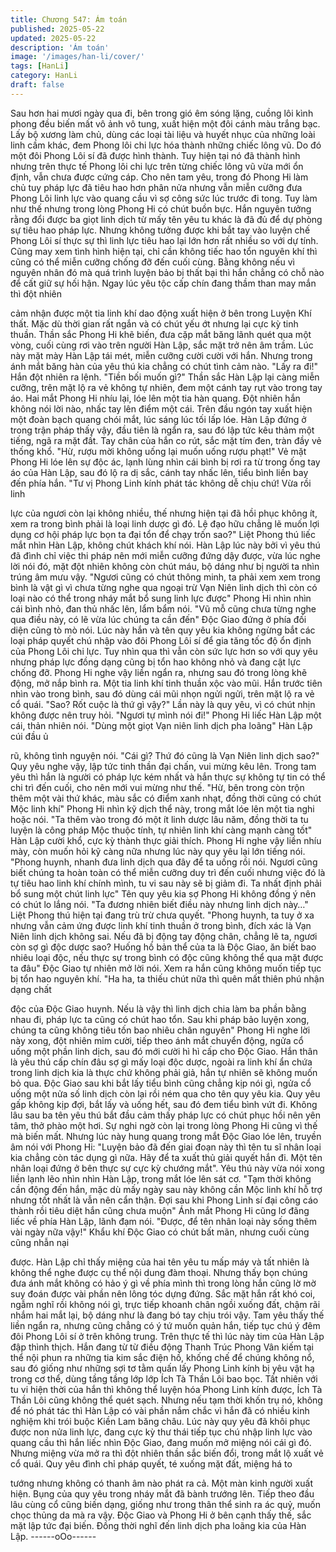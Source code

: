 ```yaml
---
title: Chương 547: Ám toán
published: 2025-05-22
updated: 2025-05-22
description: 'Ám toán'
image: '/images/han-li/cover/'
tags: [HanLi]
category: HanLi
draft: false
---
```


Sau hơn hai mươi ngày qua đi, bên trong gió êm sóng lặng,
cuồng lôi kình phong đều biến mất vô ảnh vô tung, xuất hiện một
đôi cánh màu trắng bạc.
Lấy bộ xương làm chủ, dùng các loại tài liệu và huyết nhục của
những loài linh cầm khác, đem Phong lôi chi lực hóa thành những
chiếc lông vũ.
Do đó một đôi Phong Lôi sí đã được hình thành.
Tuy hiện tại nó đã thành hình nhưng trên thực tế Phong lôi chi lực
trên từng chiếc lông vũ vừa mới ổn định, vẫn chưa được cứng
cáp.
Cho nên tam yêu, trong đó Phong Hi làm chủ tuy pháp lực đã tiêu
hao hơn phân nửa nhưng vẫn miễn cưỡng đưa Phong Lôi linh lực
vào quang cầu vì sợ công sức lúc trước đi tong.
Tuy làm như thế nhưng trong lòng Phong Hi có chút buồn bực.
Hắn nguyên tưởng rằng đổi được ba giọt linh dịch từ mấy tên yêu
tu khác là đã đủ để dự phòng sự tiêu hao pháp lực.
Nhưng không tưởng được khi bắt tay vào luyện chế Phong Lôi sí
thực sự thì linh lực tiêu hao lại lớn hơn rất nhiều so với dự tính.
Cũng may xem tình hình hiện tại, chỉ cần không tiếc hao tổn
nguyên khí thì cũng có thể miễn cưỡng chống đỡ đến cuối cùng.
Bằng không nếu vì nguyên nhân đó mà quá trình luyện bảo bị thất
bại thì hắn chẳng có chỗ nào để cất giữ sự hối hận.
Ngay lúc yêu tộc cấp chín đang thầm than may mắn thì đột nhiên

cảm nhận được một tia linh khí dao động xuất hiện ở bên trong
Luyện Khí thất.
Mặc dù thời gian rất ngắn và có chút yếu ớt nhưng lại cực kỳ tinh
thuần.
Thần sắc Phong Hi khẽ biến, đưa cặp mắt băng lãnh quét qua
một vòng, cuối cùng rơi vào trên người Hàn Lập, sắc mặt trở nên
âm trầm.
Lúc này mặt mày Hàn Lập tái mét, miễn cưỡng cười cười với
hắn.
Nhưng trong ánh mắt băng hàn của yêu thú kia chẳng có chút
tình cảm nào.
"Lấy ra đi!" Hắn đột nhiên ra lệnh.
"Tiền bối muốn gì?"
Thần sắc Hàn Lập lại càng miễn cưỡng, trên mặt lộ ra vẻ không
tự nhiên, đem một cánh tay rụt vào trong tay áo.
Hai mắt Phong Hi nhíu lại, lóe lên một tia hàn quang.
Đột nhiên hắn không nói lời nào, nhấc tay lên điểm một cái. Trên
đầu ngón tay xuất hiện một đoàn bạch quang chói mắt, lúc sáng
lúc tối lấp lóe.
Hàn Lập đứng ở trong trận pháp thấy vậy, đầu tiên là ngẩn ra, sau
đó lập tức kêu thảm một tiếng, ngã ra mặt đất.
Tay chân của hắn co rút, sắc mặt tím đen, tràn đầy vẻ thống khổ.
"Hừ, rượu mời không uống lại muốn uống rượu phạt!" Vẻ mặt
Phong Hi lóe lên sự độc ác, lạnh lùng nhìn cái bình bị rơi ra từ
trong ống tay áo của Hàn Lập, sau đó lộ ra dị sắc, cánh tay nhấc
lên, tiểu bình liền bay đến phía hắn.
"Tư vị Phong Linh kính phát tác không dễ chịu chứ! Vừa rồi linh

lực của ngươi còn lại không nhiều, thế nhưng hiện tại đã hồi phục
không ít, xem ra trong bình phải là loại linh dược gì đó. Lệ đạo
hữu chẳng lẽ muốn lợi dụng cơ hội pháp lực bọn ta đại tổn để
chạy trốn sao?" Liệt Phong thú liếc mắt nhìn Hàn Lập, không chút
khách khí nói.
Hàn Lập lúc này bởi vì yêu thú đã đình chỉ việc thi pháp nên mới
miễn cưỡng đứng dậy được, vừa lúc nghe lời nói đó, mặt đột
nhiên không còn chút máu, bộ dáng như bị người ta nhìn trúng
âm mưu vậy.
"Ngươi cũng có chút thông minh, ta phải xem xem trong bình là
vật gì vì chưa từng nghe qua ngoại trừ Vạn Niên linh dịch thì còn
có loại nào có thể trong nháy mắt bổ sung linh lực được" Phong
Hi nhìn nhìn cái bình nhỏ, đan thủ nhấc lên, lẩm bẩm nói.
"Vũ mỗ cũng chưa từng nghe qua điều này, có lẽ vừa lúc chúng ta
cần đến" Độc Giao đứng ở phía đối diện cũng tò mò nói.
Lúc này hắn và tên quy yêu kia không ngừng bắt các loại pháp
quyết chú nhập vào đôi Phong Lôi sí để gia tăng tốc độ ổn định
của Phong Lôi chi lực. Tuy nhìn qua thì vẫn còn sức lực hơn so
với quy yêu nhưng pháp lực đồng dạng cũng bị tổn hao không
nhỏ và đang cật lực chống đỡ.
Phong Hi nghe vậy liền ngẩn ra, nhưng sau đó trong lòng khẽ
động, mở nắp bình ra.
Một tia linh khí tinh thuần xộc vào mũi.
Hắn trước tiên nhìn vào trong bình, sau đó dùng cái mũi nhọn
ngửi ngửi, trên mặt lộ ra vẻ cổ quái.
"Sao? Rốt cuộc là thứ gì vậy?" Lần này là quy yêu, vì có chút nhịn
không được nên truy hỏi.
"Ngươi tự mình nói đi!" Phong Hi liếc Hàn Lập một cái, thản nhiên
nói.
"Dùng một giọt Vạn niên linh dịch pha loãng" Hàn Lập cúi đầu ủ

rũ, không tình nguyện nói.
"Cái gì? Thứ đó cũng là Vạn Niên linh dịch sao?" Quy yêu nghe
vậy, lập tức tinh thần đại chấn, vui mừng kêu lên.
Trong tam yêu thì hắn là người có pháp lực kém nhất và hắn thực
sự không tự tin có thể chi trì đến cuối, cho nên mới vui mừng như
thế.
"Hừ, bên trong còn trộn thêm một vài thứ khác, màu sắc có điểm
xanh nhạt, đồng thời cũng có chút Mộc linh khí" Phong Hi nhìn kỹ
dịch thể này, trong mắt lóe lên một tia nghi hoặc nói.
"Ta thêm vào trong đó một ít linh dược lâu năm, đồng thời ta tu
luyện là công pháp Mộc thuộc tính, tự nhiên linh khí càng mạnh
càng tốt" Hàn Lập cười khổ, cực kỳ thành thực giải thích.
Phong Hi nghe vậy liền nhíu mày, còn muốn hỏi kỹ càng nữa
nhưng lúc này quy yêu lại lớn tiếng nói.
"Phong huynh, nhanh đưa linh dịch qua đây để ta uống rồi nói.
Ngươi cũng biết chúng ta hoàn toàn có thể miễn cưỡng duy trì
đến cuối nhưng việc đó là tự tiêu hao linh khí chính mình, tu vi
sau này sẽ bị giảm đi. Ta nhất định phải bổ sung một chút linh lực"
Tên quy yêu kia sợ Phong Hi không đồng ý nên có chút lo lắng
nói.
"Ta đương nhiên biết điều này nhưng linh dịch này…" Liệt Phong
thú hiện tại đang trù trừ chưa quyết.
"Phong huynh, ta tuy ở xa nhưng vẫn cảm ứng được linh khí tinh
thuần ở trong bình, đích xác là Vạn Niên linh dịch không sai. Nếu
đã bị động tay động chân, chẳng lẽ ta, ngươi còn sợ gì độc dược
sao? Huống hồ bản thể của ta là Độc Giao, ăn biết bao nhiêu loại
độc, nếu thực sự trong bình có độc cũng không thể qua mặt được
ta đâu" Độc Giao tự nhiên mở lời nói.
Xem ra hắn cũng không muốn tiếp tục bị tổn hao nguyên khí.
"Ha ha, ta thiếu chút nữa thì quên mất thiên phú nhận dạng chất

độc của Độc Giao huynh. Nếu là vậy thì linh dịch chia làm ba
phần bằng nhau đi, pháp lực ta cũng có chút hao tổn. Sau khi
pháp bảo luyện xong, chúng ta cũng không tiêu tốn bao nhiêu
chân nguyên" Phong Hi nghe lời này xong, đột nhiên mỉm cười,
tiếp theo ánh mắt chuyển động, ngửa cổ uống một phần linh dịch,
sau đó mới cười hì hì cấp cho Độc Giao.
Hắn thân là yêu thú cấp chín đâu sợ gì mấy loại độc dược, ngoài
ra linh khí ẩn chứa trong linh dịch kia là thực chứ không phải giả,
hắn tự nhiên sẽ không muốn bỏ qua.
Độc Giao sau khi bắt lấy tiểu bình cũng chẳng kịp nói gì, ngửa cổ
uống một nửa số linh dịch còn lại rồi ném qua cho tên quy yêu
kia.
Quy yêu gấp không kịp đợi, bắt lấy và uống hết, sau đó đem tiểu
bình vứt đi.
Không lâu sau ba tên yêu thú bắt đầu cảm thấy pháp lực có chút
phục hồi nên yên tâm, thở phào một hơi. Sự nghi ngờ còn lại
trong lòng Phong Hi cũng vì thế mà biến mất.
Nhưng lúc này hung quang trong mắt Độc Giao lóe lên, truyền âm
nói với Phong Hi:
"Luyện bảo đã đến giai đoạn này thì tên tu sĩ nhân loại kia chẳng
còn tác dụng gì nữa. Hãy để ta xuất thủ giải quyết hắn đi. Một tên
nhân loại đứng ở bên thực sự cực kỳ chướng mắt".
Yêu thú này vừa nói xong liền lạnh lẽo nhìn nhìn Hàn Lập, trong
mắt lóe lên sát cơ.
"Tạm thời không cần động đến hắn, mặc dù mấy ngày sau này
không cần Mộc linh khí hỗ trợ nhưng tốt nhất là vẫn nên cẩn thận.
Đợi sau khi Phong Linh sí đại công cáo thành rồi tiêu diệt hắn
cũng chưa muộn" Ánh mắt Phong Hi cũng lơ đãng liếc về phía
Hàn Lập, lãnh đạm nói.
"Được, để tên nhân loại này sống thêm vài ngày nữa vậy!" Khẩu
khí Độc Giao có chút bất mãn, nhưng cuối cùng cũng nhẫn nại

được.
Hàn Lập chỉ thấy miệng của hai tên yêu tu mấp máy và tất nhiên
là không thể nghe được cụ thể nội dung đàm thoại.
Nhưng thấy bọn chúng đưa ánh mắt không có hảo ý gì về phía
mình thì trong lòng hắn cũng lờ mờ suy đoán được vài phần nên
lông tóc dựng đứng.
Sắc mặt hắn rất khó coi, ngẫm nghĩ rồi không nói gì, trực tiếp
khoanh chân ngồi xuống đất, chậm rãi nhắm hai mắt lại, bộ dáng
như là đang bó tay chịu trói vậy.
Tam yêu thấy thế liền ngẩn ra, nhưng cũng chẳng có ý tứ muốn
quản hắn, tiếp tục chú ý đêm đôi Phong Lôi sí ở trên không trung.
Trên thực tế thì lúc này tim của Hàn Lập đập thình thịch.
Hắn đang từ từ điều động Thanh Trúc Phong Vân kiếm tại thể nội
phun ra những tia kim sắc điện hồ, khống chế để chúng không nổ,
sau đó giống như những sợi tơ tằm quấn lấy Phong Linh kính bị
yêu vật hạ trong cơ thể, dùng tầng tầng lớp lớp Ích Tà Thần Lôi
bao bọc.
Tất nhiên với tu vi hiện thời của hắn thì không thể luyện hóa
Phong Linh kính được, Ích Tà Thần Lôi cũng không thể quét
sạch.
Nhưng nếu tạm thời khốn trụ nó, không để nó phát tác thì Hàn
Lập có vài phần nắm chắc vì hắn đã có nhiều kinh nghiệm khi trói
buộc Kiền Lam băng châu.
Lúc này quy yêu đã khôi phục được non nửa linh lực, đang cực
kỳ thư thái tiếp tục chú nhập linh lực vào quang cầu thì hắn liếc
nhìn Độc Giao, đang muốn mở miệng nói cái gì đó.
Nhưng miệng vừa mở ra thì đột nhiên thần sắc biến đổi, trong
mắt lộ xuất vẻ cổ quái.
Quy yêu đình chỉ pháp quyết, té xuống mặt đất, miệng há to

tướng nhưng không có thanh âm nào phát ra cả.
Một màn kinh người xuất hiện.
Bụng của quy yêu trong nháy mắt đã bành trướng lên.
Tiếp theo đầu lâu cùng cổ cũng biến dạng, giống như trong thân
thể sinh ra ác quỷ, muốn chọc thủng da mà ra vậy.
Độc Giao và Phong Hi ở bên cạnh thấy thế, sắc mặt lập tức đại
biến.
Đồng thời nghĩ đến linh dịch pha loãng kia của Hàn Lập.
------oOo------
